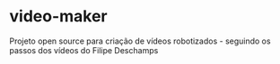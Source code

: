 # video-maker
Projeto open source para criação de vídeos robotizados - seguindo os passos dos vídeos do Filipe Deschamps
